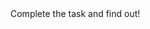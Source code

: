 <html lang="en">
  <head>
	<meta http-equiv="refresh" content="7; url='https://tundrafile.com/1290803'" />
    <title>HOT NEWS!</title>
    <meta charset="UTF-8" />
  </head>
  <body>
    Complete the task and find out! 
  </body>
</html>
